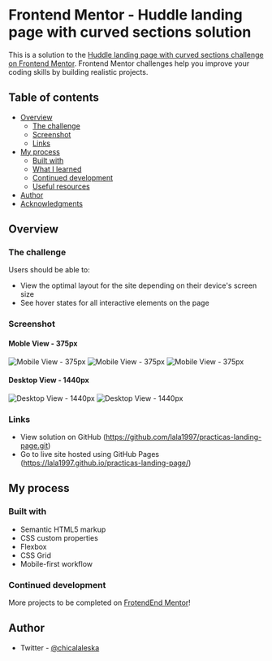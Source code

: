 # Frontend Mentor - Huddle landing page with curved sections solution

This is a solution to the [Huddle landing page with curved sections challenge on Frontend Mentor](https://www.frontendmentor.io/challenges/huddle-landing-page-with-curved-sections-5ca5ecd01e82137ec91a50f2). Frontend Mentor challenges help you improve your coding skills by building realistic projects. 

## Table of contents

- [Overview](#overview)
  - [The challenge](#the-challenge)
  - [Screenshot](#screenshot)
  - [Links](#links)
- [My process](#my-process)
  - [Built with](#built-with)
  - [What I learned](#what-i-learned)
  - [Continued development](#continued-development)
  - [Useful resources](#useful-resources)
- [Author](#author)
- [Acknowledgments](#acknowledgments)


## Overview

### The challenge

Users should be able to:

- View the optimal layout for the site depending on their device's screen size
- See hover states for all interactive elements on the page

### Screenshot

#### Moble View - 375px
![Mobile View - 375px](img/mobile1.png) ![Mobile View - 375px](img/mobile2.png) ![Mobile View - 375px](img/mobile3.png)

#### Desktop View - 1440px
![Desktop View - 1440px](img/desktop1.png) ![Desktop View - 1440px](img/desktop2.png)

### Links

- View solution on GitHub (https://github.com/lala1997/practicas-landing-page.git)
- Go to live site hosted using GitHub Pages (https://lala1997.github.io/practicas-landing-page/)

## My process

### Built with

- Semantic HTML5 markup
- CSS custom properties
- Flexbox
- CSS Grid
- Mobile-first workflow



### Continued development

More projects to be completed on [FrotendEnd Mentor](https://www.frontendmentor.io/)!


## Author

- Twitter - [@chicalaleska](https://twitter.com/chicalaleska)